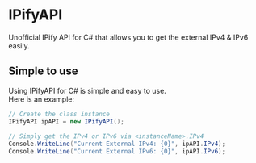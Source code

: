 # IPifyAPI
Unofficial IPify API for C# that allows you to get the external IPv4 &amp; IPv6 easily.

## Simple to use
Using IPifyAPI for C# is simple and easy to use.  
Here is an example:  
```csharp
// Create the class instance  
IPifyAPI ipAPI = new IPifyAPI();  
  
// Simply get the IPv4 or IPv6 via <instanceName>.IPv4  
Console.WriteLine("Current External IPv4: {0}", ipAPI.IPv4);  
Console.WriteLine("Current External IPv6: {0}", ipAPI.IPv6);  
```
